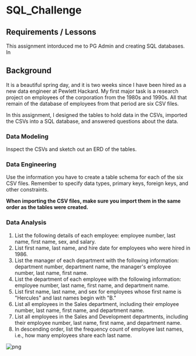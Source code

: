 # SQL_Challenge

## Requirements / Lessons
This assignment intorduced me to PG Admin and creating SQL databases. In 




## Background
It is a beautiful spring day, and it is two weeks since I have been hired as a new data engineer at Pewlett Hackard. My first major task is a research project on employees of the corporation from the 1980s and 1990s. All that remain of the database of employees from that period are six CSV files.

In this assignment, I designed the tables to hold data in the CSVs, imported the CSVs into a SQL database, and answered questions about the data.

### Data Modeling
Inspect the CSVs and sketch out an ERD of the tables.

### Data Engineering
Use the information you have to create a table schema for each of the six CSV files. Remember to specify data types, primary keys, foreign keys, and other constraints.

**When importing the CSV files, make sure you import them in the same order as the tables were created.**

### Data Analysis
1. List the following details of each employee: employee number, last name, first name, sex, and salary.
2. List first name, last name, and hire date for employees who were hired in 1986.
3. List the manager of each department with the following information: department number, department name, the manager's employee number, last name, first name.
4. List the department of each employee with the following information: employee number, last name, first name, and department name.
5. List first name, last name, and sex for employees whose first name is "Hercules" and last names begin with "B."
6. List all employees in the Sales department, including their employee number, last name, first name, and department name.
7. List all employees in the Sales and Development departments, including their employee number, last name, first name, and department name.
8. In descending order, list the frequency count of employee last names, i.e., how many employees share each last name.



![png](EmployeeSQL/ERD_diagram.png)

